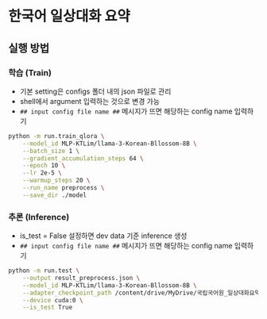 # 한국어 일상대화 요약

## 실행 방법
### 학습 (Train)
- 기본 setting은 configs 폴더 내의 json 파일로 관리
- shell에서 argument 입력하는 것으로 변경 가능
- `## input config file name ##` 메시지가 뜨면 해당하는 config name 입력하기

```bash
python -m run.train_qlora \
    --model_id MLP-KTLim/llama-3-Korean-Bllossom-8B \
    --batch_size 1 \
    --gradient_accumulation_steps 64 \
    --epoch 10 \
    --lr 2e-5 \
    --warmup_steps 20 \
    --run_name preprocess \
    --save_dir ./model
```
### 추론 (Inference)
- is_test = False 설정하면 dev data 기준 inference 생성
- `## input config file name ##` 메시지가 뜨면 해당하는 config name 입력하기

```bash
python -m run.test \
    --output result_preprocess.json \
    --model_id MLP-KTLim/llama-3-Korean-Bllossom-8B \
    --adapter_checkpoint_path /content/drive/MyDrive/국립국어원_일상대화요약/korean_dialog/korean_dialog/run/model/MLP-KTLim/llama-3-Korean-Bllossom-8B_batch_1_preprocess7_time_2024-07-21_22:21 \
    --device cuda:0 \
    --is_test True
```